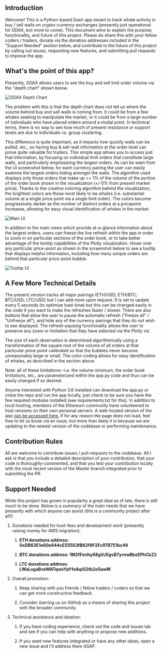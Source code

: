 ## Introduction

Welcome! This is a Python-based Dash app meant to track whale activity in buy / sell walls on crypto-currency exchanges (presently just operational for GDAX, but more to come). This document aims to explain the purpose, functionality, and future of this project. Please do share this with your fellow coders / traders, donate via the donation addresses included in the "Support Needed" section below, and contribute to the future of this project by calling out issues, requesting new features, and submitting pull requests to improve the app.


## What's the point of this app?

Presently, GDAX allows users to see the buy and sell limit order volume via the "depth chart" shown below. 

![GDAX Depth Chart](https://raw.githubusercontent.com/pmaji/eth_python_tracker/master/screenshots/gdax_depth_chart.JPG)

The problem with this is that the depth chart does not tell us where the volume behind buy and sell walls is coming from. It could be from a few whales seeking to manipulate the market, or it could be from a large number of individuals who have placed orders around a modal point. In technical terms, there is no way to see how much of present resistance or support levels are due to individuals vs. group clustering. 

This difference is quite important, as it impacts how quickly walls can be pulled, etc., so having buy & sell-wall information at the order level can prove quite valuable for traders. This simple app allows you to access just that information, by focusing on individual limit orders that constitute large walls, and particularly emphasizing the largest orders. As can be seen from the UI screenshot below, for each currency pairing the user can easily examine the largest orders hiding amongst the walls. The algorithm used displays only those orders that make up >= 1% of the volume of the portion of the order book shown in the visualization (+/-5% from present market price). Thanks to the creative coloring algorithm behind the visualization, the brightest colors are those most likely to be whales (i.e. substantial volume at a single price point via a single limit order). The colors become progressively darker as the number of distinct orders at a pricepoint increases, allowing for easy visual identification of whales in the market.

![Main UI](https://raw.githubusercontent.com/pmaji/eth_python_tracker/master/screenshots/main_app_ui.JPG)

In addition to the main views which provide at-a-glance information about the largest orders, users can freeze the live refresh within the app in order to zoom in on particular sections of the order book, or to take better advantage of the tooltip capabilities of the Plotly visualization. Hover over any particular price-point as shown in the screenshot below to see a tooltip that displays helpful information, including how many unique orders are behind that particular price-point bubble. 

![Tooltip UI](https://raw.githubusercontent.com/pmaji/crypto-whale-whatching-app/master/screenshots/ui_tooltip_screenshot.JPG)


## A Few More Technical Details

The present version tracks all major pairings (ETH/USD; ETH/BTC; BTC/USD; LTC/USD) but I can add more upon request. It is set to update every 5 seconds (to optimize load-time) but this can be changed easily in the code if you want to make the refreshes faster / slower. There are also buttons that allow the user to pause the automatic refresh ("Freeze all" / "Unfreeze all"), and hide any of the currency pairings that they do not wish to see displayed. The refresh-pausing functionality allows the user to preserve any zoom or limitation that they have selected via the Plotly viz. 

The size of each observation is determined algorithmically using a transformation of the square root of the volume of all orders at that particular price-point calibrated so that the bubbles never become unreasonably large or small. The color-coding allows for easy identification of whales, as described in the section above. 

Note: all of these limitations--i.e. the volume minimum, the order book limitations, etc., are parameterized within the app.py code and thus can be easily changed if so desired.

Anyone interested with Python 3.6 installed can download the app.py or clone the repo and run the app locally, just check to be sure you have the few required modules installed (see requirements.txt for this). In addition to local hosting, members of the Ethereum community have volunteered to host versions on their own personal servers. A web-hosted version of the app [can be accessed here.](http://whales.cracklord.com/) If for any reason the page does not load, feel free to let us know via an issue, but more than likely it is because we are updating to the newest version of the codebase or performing maintenance.   

## Contribution Rules

All are welcome to contribute issues / pull-requests to the codebase. All I ask is that you include a detailed description of your contribution, that your code is thoroughly-commented, and that you test your contribution locally with the most recent version of the Master branch integrated prior to submitting the PR.

## Support Needed

While this project has grown in popularity a great deal as of late, there is still much to be done. Below is a summary of the main needs that we have presently with which anyone can assist (this is a community project after all!):

1. Donations needed for host-fees and development work (presently raising money for AWS migration):

     1. **ETH donations address: 0xDB63E1e60e644cE55563fB62f9F2Fc97B751bc49**
     
     2. **BTC donations address: 1M2fFerihy68gVJ5gvB7yrnwBbzEPhCbZ2**
     
     3. **LTC donations address: LWaLxgaBveWATqwsYpYfoAqiG2tb2o5awM**
     
2. Overall promotion:

     1. Keep sharing with you friends / fellow traders / coders so that we can get more constructive feedback.
     
     2. Consider starring us on GitHub as a means of sharing this project with the broader community.
     
3. Technical assistance and ideation:

     1. If you have coding experience, check out the code and issues tab and see if you can help with anything or propose new additions.
     
     2. If you want new features integrated or have any other ideas, open a new issue and I'll address them ASAP.








